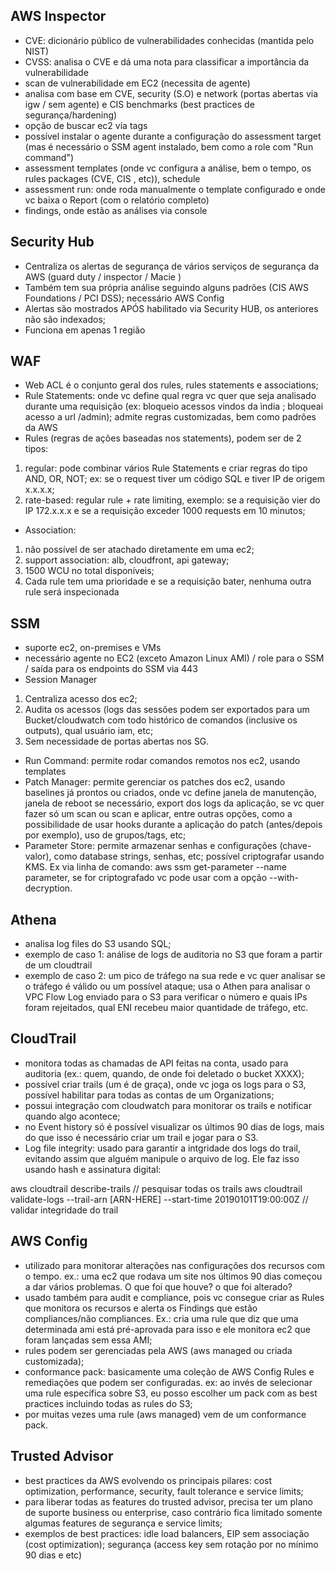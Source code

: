 AWS Inspector
--------------

- CVE: dicionário público de vulnerabilidades conhecidas (mantida pelo NIST)
- CVSS: analisa o CVE e dá uma nota para classificar a importância da vulnerabilidade
- scan de vulnerabilidade em EC2 (necessita de agente)
- analisa com base em CVE, security (S.O) e network (portas abertas via igw / sem agente) e CIS benchmarks (best practices de segurança/hardening)
- opção de buscar ec2 via tags
- possível instalar o agente durante a configuração do assessment target (mas é necessário o SSM agent instalado, bem como a role com "Run command")
- assessment templates (onde vc configura a análise, bem o tempo, os rules packages (CVE, CIS , etc)), schedule
- assessment run: onde roda manualmente o template configurado e onde vc baixa o Report (com o relatório completo)
- findings, onde estão as análises via console

Security Hub
-------------- 

- Centraliza os alertas de segurança de vários serviços de segurança da AWS (guard duty / inspector / Macie )
- Também tem sua própria análise seguindo alguns padrões (CIS AWS Foundations / PCI DSS); necessário AWS Config
- Alertas são mostrados APÓS habilitado via Security HUB, os anteriores não são indexados;
- Funciona em apenas 1 região

WAF
----

- Web ACL é o conjunto geral dos rules, rules statements e associations;
- Rule Statements: onde vc define qual regra vc quer que seja analisado durante uma requisição (ex: bloqueio acessos vindos da ìndia ; bloqueai acesso a url /admin); admite regras customizadas, bem como padrões da AWS
- Rules (regras de ações baseadas nos statements), podem ser de 2 tipos: 
1. regular: pode combinar vários Rule Statements e criar regras do tipo AND, OR, NOT; ex: se o request tiver um código SQL e tiver IP de origem x.x.x.x;
2.  rate-based: regular rule + rate limiting, exemplo: se a requisição vier do IP 172.x.x.x e se a requisição exceder 1000 requests em 10 minutos;
- Association:
1. não possível de ser atachado diretamente em uma ec2;
2. support association: alb, cloudfront, api gateway;
3. 1500 WCU no total disponíveis;
4. Cada rule tem uma prioridade e se a requisição bater, nenhuma outra rule será inspecionada

SSM
----

- suporte ec2, on-premises e VMs
- necessário agente no EC2 (exceto Amazon Linux AMI) / role para o SSM / saída para os endpoints do SSM via 443
- Session Manager
1. Centraliza acesso dos ec2;
2. Audita os acessos (logs das sessões podem ser exportados para um Bucket/cloudwatch com todo histórico de comandos (inclusive os outputs), qual usuário iam, etc;
3. Sem necessidade de portas abertas nos SG.
- Run Command: permite rodar comandos remotos nos ec2, usando templates
- Patch Manager: permite gerenciar os patches dos ec2, usando baselines já prontos ou criados, onde vc define janela de manutenção, janela de reboot se necessário, export dos logs da aplicação, se vc quer fazer só um scan ou scan e aplicar, entre outras opções, como a possibilidade de usar hooks durante a aplicação do patch (antes/depois por exemplo), uso de grupos/tags, etc;
- Parameter Store: permite armazenar senhas e configurações (chave-valor), como database strings, senhas, etc; possível criptografar usando KMS. Ex via linha de comando: aws ssm get-parameter --name parameter, se for criptografado vc pode usar com a opção --with-decryption.

Athena
-------

- analisa log files do S3 usando SQL;
- exemplo de caso 1: análise de logs de auditoria no S3 que foram a partir de um cloudtrail
- exemplo de caso 2: um pico de tráfego na sua rede e vc quer analisar se o tráfego é válido ou um possível ataque; usa o Athen para analisar o VPC Flow Log enviado para o S3 para verificar o número e quais IPs foram rejeitados, qual ENI recebeu maior quantidade de tráfego, etc.

CloudTrail
------------

- monitora todas as chamadas de API feitas na conta, usado para auditoria (ex.: quem, quando, de onde foi deletado o bucket XXXX);
- possível criar trails (um é de graça), onde vc joga os logs para o S3, possível habilitar para todas as contas de um Organizations;
- possui integração com cloudwatch para monitorar os trails e notificar quando algo acontece;
- no Event history só é possível visualizar os últimos 90 dias de logs, mais do que isso é necessário criar um trail e jogar para o S3.
- Log file integrity: usado para garantir a intgridade dos logs do trail, evitando assim que alguém manipule o arquivo de log. Ele faz isso usando hash e assinatura digital:

aws cloudtrail describe-trails // pesquisar todas os trails
aws cloudtrail validate-logs --trail-arn [ARN-HERE] --start-time 20190101T19:00:00Z // validar integridade do trail

AWS Config
------------

- utilizado para monitorar alterações nas configurações dos recursos com o tempo. ex.: uma ec2 que rodava um site nos últimos 90 dias começou a dar vários problemas. O que foi que houve? o que foi alterado?
- usado também para audit e compliance, pois vc consegue criar as Rules que monitora os recursos e alerta os Findings que estão compliances/não compliances. Ex.: cria uma rule que diz que uma determinada ami está pré-aprovada para isso e ele monitora ec2 que foram lançadas sem essa AMI;
- rules podem ser gerenciadas pela AWS (aws managed ou criada customizada);
- conformance pack: basicamente uma coleção de AWS Config Rules e remediações que podem ser configuradas. ex: ao invés de selecionar uma rule específica sobre S3, eu posso escolher um pack com as best practices incluindo todas as rules do S3;
- por muitas vezes uma rule (aws managed) vem de um conformance pack.

Trusted Advisor
----------------

- best practices da AWS evolvendo os principais pilares: cost optimization, performance, security, fault tolerance e service limits;
- para liberar todas as features do trusted advisor, precisa ter um plano de suporte business ou enterprise, caso contrário fica limitado somente algumas features de segurança e service limits;
- exemplos de best practices: idle load balancers, EIP sem associação (cost optimization); segurança (access key sem rotação por no mínimo 90 dias e etc)